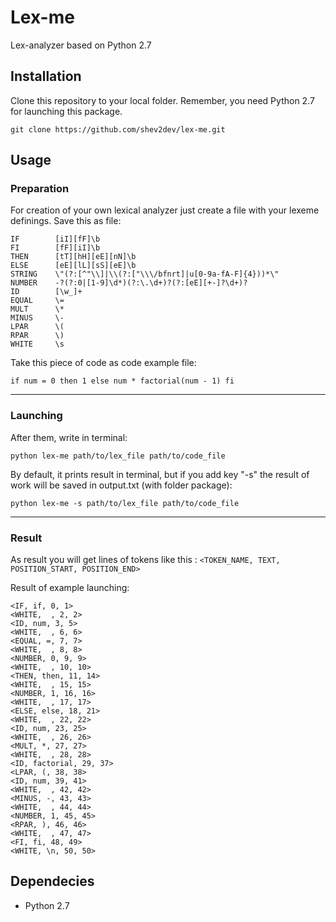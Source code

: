# Lex-me
Lex-analyzer based on Python 2.7


## Installation
Clone this repository to your local folder. Remember, you need Python 2.7 for launching this package.

    git clone https://github.com/shev2dev/lex-me.git




## Usage

### Preparation
For creation of your own lexical analyzer just create a file with your lexeme definings. Save this as file:

    IF        [iI][fF]\b
    FI        [fF][iI]\b
    THEN      [tT][hH][eE][nN]\b
    ELSE      [eE][lL][sS][eE]\b
    STRING    \"(?:[^"\\]|\\(?:["\\\/bfnrt]|u[0-9a-fA-F]{4}))*\"
    NUMBER    -?(?:0|[1-9]\d*)(?:\.\d+)?(?:[eE][+-]?\d+)?
    ID        [\w_]+
    EQUAL     \=
    MULT      \*
    MINUS     \-
    LPAR      \(
    RPAR      \)
    WHITE     \s


Take this piece of code as code example file:

    if num = 0 then 1 else num * factorial(num - 1) fi


----------


### Launching
After them, write in terminal:

    python lex-me path/to/lex_file path/to/code_file

By default, it prints result in terminal, but if you add key "-s" the result of work will be saved in output.txt (with folder package):

    python lex-me -s path/to/lex_file path/to/code_file

----------

### Result
As result you will get lines of tokens like this :
`<TOKEN_NAME, TEXT, POSITION_START, POSITION_END>`

Result of example launching:

    <IF, if, 0, 1>
    <WHITE,  , 2, 2>
    <ID, num, 3, 5>
    <WHITE,  , 6, 6>
    <EQUAL, =, 7, 7>
    <WHITE,  , 8, 8>
    <NUMBER, 0, 9, 9>
    <WHITE,  , 10, 10>
    <THEN, then, 11, 14>
    <WHITE,  , 15, 15>
    <NUMBER, 1, 16, 16>
    <WHITE,  , 17, 17>
    <ELSE, else, 18, 21>
    <WHITE,  , 22, 22>
    <ID, num, 23, 25>
    <WHITE,  , 26, 26>
    <MULT, *, 27, 27>
    <WHITE,  , 28, 28>
    <ID, factorial, 29, 37>
    <LPAR, (, 38, 38>
    <ID, num, 39, 41>
    <WHITE,  , 42, 42>
    <MINUS, -, 43, 43>
    <WHITE,  , 44, 44>
    <NUMBER, 1, 45, 45>
    <RPAR, ), 46, 46>
    <WHITE,  , 47, 47>
    <FI, fi, 48, 49>
    <WHITE, \n, 50, 50>

## Dependecies
- Python 2.7
